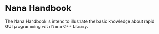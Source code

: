 # Nana Handbook
The Nana Handbook is intend to illustrate the basic knowledge about rapid GUI programming with Nana C++ Library.
